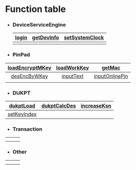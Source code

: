 # Function table



- ### DeviceServiceEngine

  | [login](en/login.md)           | [getDevInfo](en/getDevInfo.md) | [setSystemClock](en/setSystemClock.md) |
  | -------------------------------------- | ------------------------------ | ---------------------------------------------- |
  |  |                                |                                                |

  

- ### **PinPad**
| [loadEncryptMKey](en/loadEncryptMKey.md) | [loadWorkKey](en/loadWKey.md) | [getMac](en/getMac.md) |
| :-----: | :-----: | :-----: |
|    [desEncByWKey](en/desEncByWKey.md)    | [inputText](en/inputText.md)  | [inputOnlinePin](en/inputOnlinePin.md) |
|                                                  |                                       |                                                |

- ### **DUKPT**
|   [dukptLoad](en/dukptLoad.md)   | [dukptCalcDes](en/dukptCalcDes.md) | [increaseKsn](en/increaseKsn.md) |
| :------------------------------: | :--------------------------------: | :------------------------------: |
| [setKeyIndex](en/setKeyIndex.md) |                                    |                                  |

- ### **Transaction**
|      |      |      |
| :-----: | :-----: |:-----: |
|      |      |      |
|      |      | |

- ### **Other**
|      |      |      |
| :--: | :--: | :--: |
|      |      |      |
|      |      |      |

